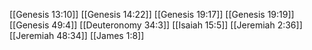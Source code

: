 [[Genesis 13:10]]
[[Genesis 14:22]]
[[Genesis 19:17]]
[[Genesis 19:19]]
[[Genesis 49:4]]
[[Deuteronomy 34:3]]
[[Isaiah 15:5]]
[[Jeremiah 2:36]]
[[Jeremiah 48:34]]
[[James 1:8]]
